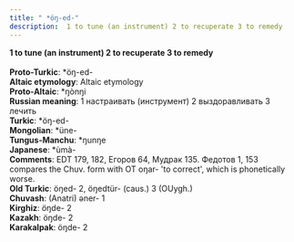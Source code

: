 ```yaml
---
title: " *öŋ-ed-"
description:  1 to tune (an instrument) 2 to recuperate 3 to remedy
---
```

<p data-pagefind-weight="0.5">
<strong> 1 to tune (an instrument) 2 to recuperate 3 to remedy</strong><br><br>
<strong>Proto-Turkic</strong>:  *öŋ-ed-<br>
<strong>Altaic etymology</strong>:  Altaic etymology<br>
<strong> Proto-Altaic</strong>:  *ŋònŋi<br>
<strong>Russian meaning</strong>:  1 настраивать (инструмент) 2 выздоравливать 3 лечить<br>
<strong>Turkic</strong>:  *öŋ-ed-<br>
<strong>Mongolian</strong>:  *üne-<br>
<strong>Tungus-Manchu</strong>:  *ŋunŋe<br>
<strong>Japanese</strong>:  *ùmà-<br>
<strong>Comments</strong>:  EDT 179, 182, Егоров 64, Мудрак 135. Федотов 1, 153 compares the Chuv. form with OT oŋar- 'to correct', which is phonetically worse.<br>
<strong>Old Turkic</strong>:  öŋed- 2, öŋedtür- (caus.) 3 (OUygh.)<br>
<strong>Chuvash</strong>:  (Anatri) ǝner- 1<br>
<strong>Kirghiz</strong>:  öŋde- 2<br>
<strong>Kazakh</strong>:  öŋde- 2<br>
<strong>Karakalpak</strong>:  öŋde- 2<br>

</p>

